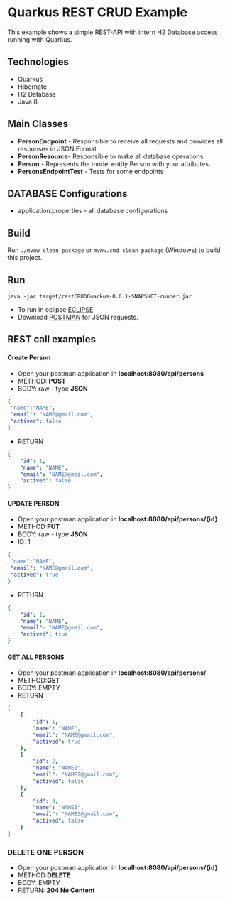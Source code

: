 Quarkus REST CRUD Example
==================

This example shows a simple REST-API with intern H2 Database access running with Quarkus.

Technologies
------------

- Quarkus
- Hibernate
- H2 Database
- Java 8

Main Classes
------------
- **PersonEndpoint** - Responsible to receive all requests and provides all responses in JSON Format
- **PersonResource**- Responsible to make all database operations 
- **Person** - Represents the model entity Person with your attributes.
- **PersonsEndpointTest** - Tests for some endpoints

DATABASE Configurations
-----------------------

- application.properties - all database configurations 

Build
----------

Run `./mvnw clean package` or `mvnw.cmd clean package` (Windows) to build this project.

Run
----------

`java -jar target/restCRUDQuarkus-0.0.1-SNAPSHOT-runner.jar`
 

 - To run in eclipse [ECLIPSE](https://quarkus.io/blog/eclipse-got-quarkused/) 
 - Download [POSTMAN](https://www.postman.com/downloads/) for JSON requests.

REST call examples
----------
#### Create Person

- Open your postman application in **localhost:8080/api/persons**
- METHOD: **POST**
- BODY: raw - type **JSON**

```yaml
{
 "name":"NAME",
 "email": "NAME@gmail.com",
 "actived": false
}
```
- RETURN

```yaml
{
    "id": 1,
    "name": "NAME",
    "email": "NAME@gmail.com",
    "actived": false
}
```

#### UPDATE PERSON

- Open your postman application in **localhost:8080/api/persons/{id}**
- METHOD:**PUT**
- BODY: raw - type **JSON**
- ID: 1

```yaml
{
 "name":"NAME",
 "email": "NAME@gmail.com",
 "actived": true
}
```
- RETURN

```yaml
{
    "id": 1,
    "name": "NAME",
    "email": "NAME@gmail.com",
    "actived": true
}
```

#### GET ALL PERSONS

- Open your postman application in **localhost:8080/api/persons/**
- METHOD:**GET**
- BODY: EMPTY
- RETURN

```yaml
[
    {
        "id": 1,
        "name": "NAME",
        "email": "NAME@gmail.com",
        "actived": true
    },
    {
        "id": 2,
        "name": "NAME2",
        "email": "NAME2@gmail.com",
        "actived": false
    },
    {
        "id": 3,
        "name": "NAME3",
        "email": "NAME3@gmail.com",
        "actived": false
    }
]
```

### DELETE ONE PERSON

- Open your postman application in **localhost:8080/api/persons/{id}**
- METHOD:**DELETE**
- BODY: EMPTY
- RETURN: **204 No Content**
